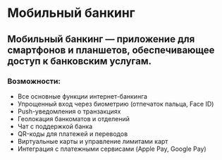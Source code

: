 # Мобильный банкинг

## Мобильный банкинг — приложение для смартфонов и планшетов, обеспечивающее доступ к банковским услугам. 

### Возможности:

- Все основные функции интернет-банкинга
- Упрощенный вход через биометрию (отпечаток пальца, Face ID)
- Push-уведомления о транзакциях
- Геолокация банкоматов и отделений
- Чат с поддержкой банка
- QR-коды для платежей и переводов
- Виртуальные карты и управление лимитами карт
- Интеграция с платежными сервисами (Apple Pay, Google Pay)
